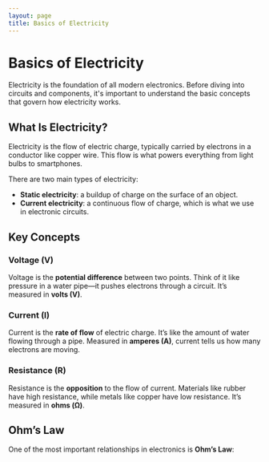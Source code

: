 ```yaml
---
layout: page
title: Basics of Electricity
---
```


# Basics of Electricity

Electricity is the foundation of all modern electronics. Before diving into circuits and components, it's important to understand the basic concepts that govern how electricity works.

## What Is Electricity?

Electricity is the flow of electric charge, typically carried by electrons in a conductor like copper wire. This flow is what powers everything from light bulbs to smartphones.

There are two main types of electricity:
- **Static electricity**: a buildup of charge on the surface of an object.
- **Current electricity**: a continuous flow of charge, which is what we use in electronic circuits.

## Key Concepts

### Voltage (V)
Voltage is the **potential difference** between two points. Think of it like pressure in a water pipe—it pushes electrons through a circuit. It’s measured in **volts (V)**.

### Current (I)
Current is the **rate of flow** of electric charge. It’s like the amount of water flowing through a pipe. Measured in **amperes (A)**, current tells us how many electrons are moving.

### Resistance (R)
Resistance is the **opposition** to the flow of current. Materials like rubber have high resistance, while metals like copper have low resistance. It’s measured in **ohms (Ω)**.

## Ohm’s Law

One of the most important relationships in electronics is **Ohm’s Law**:

